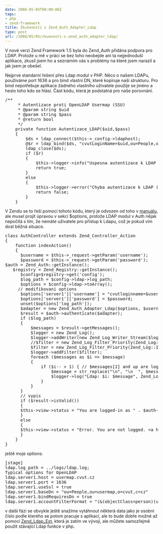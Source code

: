 ```yaml
---
date: 2008-05-05T00:00:00Z
tags:
- php
- zend-framework
title: Zkušenosti s Zend_Auth_Adapter_Ldap
type: post
url: /2008/05/05/zkuenosti-s-zend_auth_adapter_ldap/
---
```


V nové verzi Zend Framework 1.5 byla do Zend_Auth přidána podpora pro LDAP. Protože u mě v práci se bez toho neobejde ani ta nejjednoduší aplikace, zkusil jsem ho a seznámím vás s problémy na které jsem narazil a jak jsem je obešel.

Nejprve standarní řešení přes Ldap modul v PHP. Něco o našem LDAPu, používáme port 1636 a pro bind vlastní DN, které kopíruje naší strukturu. Pro bind nepotřebuje aplikace žádného vlastního uživatele použije se jméno a heslo toho kdo se hlásí. Část kódu, která je podstatná pro naše porovnání.
<pre name='code' class="php">/**
     * Autentizace proti OpenLDAP Usermap (SSU)
     * @param string $uid
     * @param string $pass
     * @return bool
     */
    private function Autentizace_LDAP($uid,$pass)
    {
        $ds = ldap_connect($this-&gt;_config-&gt;ldaphost);
        @$r = ldap_bind($ds, "cvutLoginName=$uid,ou=People,ou=usermap,o=cvut,c=cz",$pass);
        ldap_close($ds);
        if ($r)
        {
            $this-&gt;logger-&gt;info("Uspesna autentizace k LDAP ($uid)");
            return true;
        }
        else
        {
            $this-&gt;logger-&gt;error("Chyba autentizace k LDAP ($uid)");
            return false;
        }
    }</pre>
V Zendu se to řeší pomocí tohoto kódu, který je odvozen od toho v <a href="https://framework.zend.com/manual/en/zend.ldap.html">manuálu</a>, ale musel projít úpravou v sekci $options, protože LDAP modul v Auth nějak nepočítá s tím, že nemáte uživatele pro přístup k Ldapu, což je pokud vím dost běžná situace.
<pre name='code' class="php">class AuthController extends Zend_Controller_Action
{
    function indexAction()
    {
      $username = $this-&gt;_request-&gt;getParam('username');
      $password = $this-&gt;_request-&gt;getParam('password');
$auth = Zend_Auth::getInstance();
   $registry = Zend_Registry::getInstance();
      $config=$registry-&gt;get('config');
      $log_path = $config-&gt;ldap-&gt;log_path;
      $options = $config-&gt;ldap-&gt;toArray();
     // modifikovani options
      $options['server1']['username'] = "cvutloginname=$username,ou=People,ou=usermap,o=cvut,c=cz";
      $options['server1']['password'] = $password;
      unset($options['log_path']);
      $adapter = new Zend_Auth_Adapter_Ldap($options, $username, $password);
      $result = $auth-&gt;authenticate($adapter);
      if ($log_path)
      {
          $messages = $result-&gt;getMessages();
          $logger = new Zend_Log();
          $logger-&gt;addWriter(new Zend_Log_Writer_Stream($log_path));
          //$filter = new Zend_Log_Filter_Priority(Zend_Log::DEBUG);
          $filter = new Zend_Log_Filter_Priority(Zend_Log::INFO);
          $logger-&gt;addFilter($filter);
          foreach ($messages as $i =&gt; $message)
          {
              if ($i-- &gt; 1) { // $messages[2] and up are log messages
                  $message = str_replace("\n", "\n  ", $message);
                  $logger-&gt;log("Ldap: $i: $message", Zend_Log::DEBUG);
              }
          }
      }
      // vypis
      if ($result-&gt;isValid())
      {
      $this-&gt;view-&gt;status = "You are logged-in as " . $auth-&gt;getIdentity() . "&lt;br&gt;\n";
      }
      else
      {
      $this-&gt;view-&gt;status = "Error. You are not logged. &lt;a href='../../'&gt;Please login again&lt;/a&gt;.";
      }
    }
}</pre>
ještě moje options:
<pre name='code' class="php">[stage]
ldap.log_path = ../logs/ldap.log;
Typical options for OpenLDAP
ldap.server1.host = usermap.cvut.cz
ldap.server1.port = 1636
ldap.server1.useSsl = true
ldap.server1.baseDn = "ou=People,ou=usermap,o=cvut,c=cz"
ldap.server1.bindRequiresDn = true
ldap.server1.accountFilterFormat = "(&amp;(objectClass=person)(uid=%s))"</pre>
v další fázi se obvykle ještě snažíme vytáhnout některá data jako je osobní číslo podle kterého se potom pracuje s aplikací, ale to bude dobře možné až pomocí <a href="https://framework.zend.com/wiki/display/ZFPROP/Zend_Ldap_Ext+Proposal">Zend_Ldap_Ext</a>, která je zatím ve vývoji, ale můžete samozřejmě použít stávající Ldap funkce v php.
